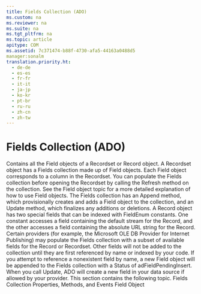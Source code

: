 ```yaml
---
title: Fields Collection (ADO)
ms.custom: na
ms.reviewer: na
ms.suite: na
ms.tgt_pltfrm: na
ms.topic: article
apitype: COM
ms.assetid: 7c371474-b88f-4730-afa5-44163a0488d5
manager:sonalm
translation.priority.ht: 
  - de-de
  - es-es
  - fr-fr
  - it-it
  - ja-jp
  - ko-kr
  - pt-br
  - ru-ru
  - zh-cn
  - zh-tw
---
```

# Fields Collection (ADO)
<?xml version="1.0" encoding="utf-8"?>
<developerReferenceWithoutSyntaxDocument xmlns="http://ddue.schemas.microsoft.com/authoring/2003/5" xmlns:xlink="http://www.w3.org/1999/xlink" xmlns:xsi="http://www.w3.org/2001/XMLSchema-instance" xsi:schemaLocation="http://ddue.schemas.microsoft.com/authoring/2003/5 http://dduestorage.blob.core.windows.net/ddueschema/developer.xsd">
  <introduction>
    <para>Contains all the <legacyLink xlink:href="b10a72fc-3c4b-4186-a70b-993dc9f7a092">Field</legacyLink> objects of a <legacyLink xlink:href="ede1415f-c3df-4cc5-a05b-2576b2b84b60">Recordset</legacyLink> or <legacyLink xlink:href="db83ed2c-a8e3-460c-8682-64667e4d5d01">Record</legacyLink> object.</para>
  </introduction>
  <languageReferenceRemarks>
    <content>
      <para>A <legacyBold>Recordset</legacyBold> object has a <legacyBold>Fields</legacyBold> collection made up of <legacyBold>Field</legacyBold> objects. Each <legacyBold>Field</legacyBold> object corresponds to a column in the <legacyBold>Recordset</legacyBold>. You can populate the <legacyBold>Fields</legacyBold> collection before opening the <legacyBold>Recordset</legacyBold> by calling the <legacyLink xlink:href="089b7ca7-684f-4259-8032-5bd1ecc54426">Refresh</legacyLink> method on the collection.</para>
      <alert class="note">
        <para>See the <legacyBold>Field</legacyBold> object topic for a more detailed explanation of how to use <legacyBold>Field</legacyBold> objects.</para>
      </alert>
      <para>The <legacyBold>Fields</legacyBold> collection has an <legacyLink xlink:href="f8a9bbed-ba9c-4698-945d-317ad22d2e92">Append</legacyLink> method, which provisionally creates and adds a <legacyBold>Field</legacyBold> object to the collection, and an <legacyBold>Update</legacyBold> method, which finalizes any additions or deletions.</para>
      <para>A <legacyBold>Record</legacyBold> object has two special fields that can be indexed with <legacyLink xlink:href="be4eda13-d4e4-4d6b-bb0d-3310b0a96fc2">FieldEnum</legacyLink> constants. One constant accesses a field containing the default stream for the <legacyBold>Record</legacyBold>, and the other accesses a field containing the absolute URL string for the <legacyBold>Record</legacyBold>.</para>
      <para>Certain providers (for example, the <legacyLink xlink:href="66a208d9-b580-4655-a41e-1d36e5b5bfca">Microsoft OLE DB Provider for Internet Publishing</legacyLink>) may populate the <legacyBold>Fields</legacyBold> collection with a subset of available fields for the <legacyBold>Record</legacyBold> or <legacyBold>Recordset</legacyBold>. Other fields will not be added to the collection until they are first referenced by name or indexed by your code.</para>
      <para>If you attempt to reference a nonexistent field by name, a new <legacyBold>Field</legacyBold> object will be appended to the <legacyBold>Fields</legacyBold> collection with a <legacyLink xlink:href="8cd1f7f4-0a3a-4f07-b8ba-6582e70140ad">Status</legacyLink> of <legacyBold>adFieldPendingInsert</legacyBold>. When you call <legacyLink xlink:href="6b2a9c31-1a7e-40db-8a53-30720d0f6cc1">Update</legacyLink>, ADO will create a new field in your data source if allowed by your provider.</para>
      <para>This section contains the following topic.

</para>
      <list class="bullet">
        <listItem>
          <para>
            <legacyLink xlink:href="8cc13e41-7ed8-40df-9a74-5bf846c14c06">Fields Collection Properties, Methods, and Events</legacyLink>
          </para>
        </listItem>
      </list>
    </content>
  </languageReferenceRemarks>
  <relatedTopics>
<link xlink:href="b10a72fc-3c4b-4186-a70b-993dc9f7a092">Field Object</link>
</relatedTopics>
</developerReferenceWithoutSyntaxDocument>